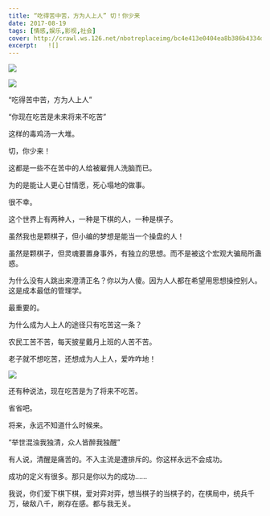 ```yaml
---
title: “吃得苦中苦，方为人上人” 切！你少来
date: 2017-08-19
tags: [情感,娱乐,影视,社会]
cover: http://crawl.ws.126.net/nbotreplaceimg/bc4e413e0404ea8b386b4334d5ba150d/fad8eb2eeb04be62178b5b9e2b42acbb.jpg
excerpt:   ![]
---
```

![](http://crawl.ws.126.net/nbotreplaceimg/bc4e413e0404ea8b386b4334d5ba150d/fad8eb2eeb04be62178b5b9e2b42acbb.jpg)  

![](http://crawl.ws.126.net/nbotreplaceimg/bc4e413e0404ea8b386b4334d5ba150d/f7a7a62def316364345fcaffc13696b4.jpg)  

“吃得苦中苦，方为人上人”

“你现在吃苦是未来将来不吃苦”

这样的毒鸡汤一大堆。

切，你少来！

这都是一些不在苦中的人给被雇佣人洗脑而已。

为的是能让人更心甘情愿，死心塌地的做事。

很不幸。

这个世界上有两种人，一种是下棋的人，一种是棋子。

虽然我也是颗棋子，但小编的梦想是能当一个操盘的人！

虽然是颗棋子，但灵魂要置身事外，有独立的思想。而不是被这个宏观大骗局所蛊惑。

为什么没有人跳出来澄清正名？你以为人傻。因为人人都在希望用思想操控别人。这是成本最低的管理学。

最重要的。

为什么成为人上人的途径只有吃苦这一条？

农民工苦不苦，每天披星戴月上班的人苦不苦。

老子就不想吃苦，还想成为人上人，爱咋咋地！

![](http://crawl.ws.126.net/nbotreplaceimg/49dc115816087eac67b3eab55e507b87/dde3c3bc88c4e48b860c0d0521f4e00a.jpg)  

还有种说法，现在吃苦是为了将来不吃苦。

省省吧。

将来，永远不知道什么时候来。

“举世混浊我独清，众人皆醉我独醒”

有人说，清醒是痛苦的。不入主流是遭排斥的。你这样永远不会成功。

成功的定义有很多。那只是你以为的成功……

我说，你们爱下棋下棋，爱对弈对弈，想当棋子的当棋子的，在棋局中，统兵千万，破敌八千，刷存在感。都与我无关。

